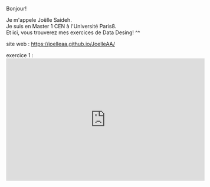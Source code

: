 Bonjour! <br />

Je m'appele Joëlle Saideh.<br />
Je suis en Master 1 CEN à l'Université Paris8.<br />
Et ici, vous trouverez mes exercices de Data Desing! ^^

site web : https://joelleaa.github.io/JoelleAA/ <br />

exercice 1 : <iframe width="538" height="332" seamless frameborder="0" scrolling="no" src="https://docs.google.com/spreadsheets/d/e/2PACX-1vQz5_MVaLD4blxz3adBQadAznp-NsxZBv5Q6vQxSUVzzoRbikdQlZuqZPHnbGO0-jfxX7ZuPw9v3TE6/pubchart?oid=1721993373&amp;format=interactive"></iframe>










